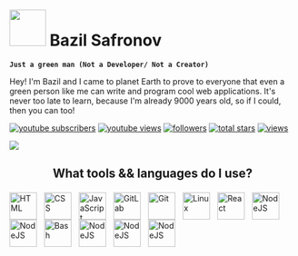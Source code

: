 # <img src="https://www.svgrepo.com/show/285222/alien.svg" height="64"> Bazil Safronov

**`Just a green man (Not a Developer/ Not a Creator)`**

Hey! I'm Bazil and I came to planet Earth to prove to everyone that even a green person like me can write and program cool web applications. It's never too late to learn, because I'm already 9000 years old, so if I could, then you can too!

   <p align="left">
      <a href="https://www.youtube.com/@bazil_s?sub_confirmation=1">
         <img alt="youtube subscribers" title="Subscribe to my YouTube channel" src="https://custom-icon-badges.demolab.com/youtube/channel/subscribers/UC_YqmN7PCpCFp2WXhQ_bPZw?color=%23E05D44&label=SUBSCRIBE&logo=video&logoColor=white&style=for-the-badge&labelColor=CE4630"/></a> 
      <a href="https://www.youtube.com/@bazil_s">
         <img alt="youtube views" title="YouTube views" src="https://custom-icon-badges.demolab.com/youtube/channel/views/UC_YqmN7PCpCFp2WXhQ_bPZw?color=%23E1AD0E&logo=eye&logoColor=white&style=for-the-badge&labelColor=C79600"/></a> 
      <a href="https://github.com/bazilsafronov?tab=followers">
         <img alt="followers" title="Follow me on Github" src="https://custom-icon-badges.demolab.com/github/followers/bazilsafronov?color=236ad3&labelColor=1155ba&style=for-the-badge&logo=person-add&label=Follow&logoColor=white"/></a>
      <a href="https://github.com/bazilsafronov?tab=repositories&sort=stargazers">
         <img alt="total stars" title="Total stars on GitHub" src="https://custom-icon-badges.demolab.com/github/stars/bazilsafronov?color=55960c&style=for-the-badge&labelColor=488207&logo=star"/></a>
   <a href="https://github.com/bazilsafronov">
    <img alt="views" title="GitHub profile views" src="https://freshidea.com/jonah/app/DenverCoder1-profile-views"/></a>
   </p>
   <img src="https://readme-typing-svg.demolab.com/?lines=Subscribe%20to%20me%20in%20social%20network;&font=Roboto%20Code&center=true&width=440&height=45&color=8a5cf7&vCenter=true&pause=2000&size=22"/></a>

## <p align="center">What tools && languages do I use?</p>
<img align="left" alt="HTML" width="48px" style="padding-right:10px;" src="https://cdn.jsdelivr.net/gh/devicons/devicon/icons/html5/html5-plain.svg" />
<img align="left" alt="CSS" width="48px" style="padding-right:10px;" src="https://cdn.jsdelivr.net/gh/devicons/devicon/icons/css3/css3-plain.svg" />
<img align="left" alt="JavaScript" width="48px" style="padding-right:10px;" src="https://cdn.jsdelivr.net/gh/devicons/devicon/icons/javascript/javascript-plain.svg" />
<img align="left" alt="GitLab" width="48px" style="padding-right:10px;" src="https://cdn.jsdelivr.net/gh/devicons/devicon/icons/gitlab/gitlab-original-wordmark.svg"/>

<img align="left" alt="Git" width="48px" style="padding-right:10px;" src="https://cdn.jsdelivr.net/gh/devicons/devicon/icons/git/git-original.svg" />
<img align="left" alt="Linux" width="48px" style="padding-right:10px;" src="https://cdn.jsdelivr.net/gh/devicons/devicon/icons/linux/linux-original.svg" />

<img align="left" alt="React" width="48px" style="padding-right:10px;" src="https://cdn.jsdelivr.net/gh/devicons/devicon/icons/react/react-original.svg" />
<img align="left" alt="NodeJS" width="48px" style="padding-right:10px;" src="https://cdn.jsdelivr.net/gh/devicons/devicon/icons/nodejs/nodejs-original.svg" />
<img align="left" alt="NodeJS" width="48px" style="padding-right:10px;" src="https://cdn.jsdelivr.net/gh/devicons/devicon/icons/bootstrap/bootstrap-original.svg" />
<img align="left" alt="Bash" width="48px" style="padding-right:10px;" src="https://cdn.jsdelivr.net/gh/devicons/devicon/icons/bash/bash-original.svg" />
<img align="left" alt="NodeJS" width="48px" style="padding-right:10px;" src="https://cdn.jsdelivr.net/gh/devicons/devicon/icons/vim/vim-original.svg" />
<img align="left" alt="NodeJS" width="48px" style="padding-right:10px;" src="https://cdn.jsdelivr.net/gh/devicons/devicon/icons/trello/trello-plain-wordmark.svg" />
<img align="left" alt="NodeJS" width="48px" style="padding-right:10px;" src="https://cdn.jsdelivr.net/gh/devicons/devicon/icons/lua/lua-plain-wordmark.svg" />
<br />
